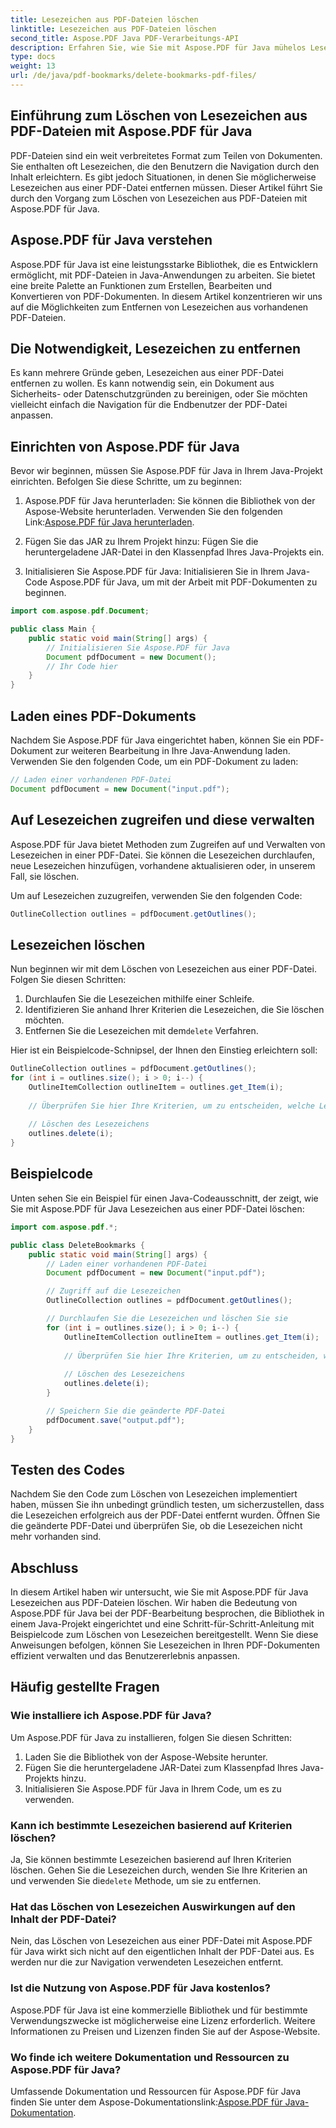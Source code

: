 ```yaml
---
title: Lesezeichen aus PDF-Dateien löschen
linktitle: Lesezeichen aus PDF-Dateien löschen
second_title: Aspose.PDF Java PDF-Verarbeitungs-API
description: Erfahren Sie, wie Sie mit Aspose.PDF für Java mühelos Lesezeichen aus PDF-Dateien löschen. Unsere Schritt-für-Schritt-Anleitung und der Beispielcode machen es einfach.
type: docs
weight: 13
url: /de/java/pdf-bookmarks/delete-bookmarks-pdf-files/
---
```


## Einführung zum Löschen von Lesezeichen aus PDF-Dateien mit Aspose.PDF für Java

PDF-Dateien sind ein weit verbreitetes Format zum Teilen von Dokumenten. Sie enthalten oft Lesezeichen, die den Benutzern die Navigation durch den Inhalt erleichtern. Es gibt jedoch Situationen, in denen Sie möglicherweise Lesezeichen aus einer PDF-Datei entfernen müssen. Dieser Artikel führt Sie durch den Vorgang zum Löschen von Lesezeichen aus PDF-Dateien mit Aspose.PDF für Java.

## Aspose.PDF für Java verstehen

Aspose.PDF für Java ist eine leistungsstarke Bibliothek, die es Entwicklern ermöglicht, mit PDF-Dateien in Java-Anwendungen zu arbeiten. Sie bietet eine breite Palette an Funktionen zum Erstellen, Bearbeiten und Konvertieren von PDF-Dokumenten. In diesem Artikel konzentrieren wir uns auf die Möglichkeiten zum Entfernen von Lesezeichen aus vorhandenen PDF-Dateien.

## Die Notwendigkeit, Lesezeichen zu entfernen

Es kann mehrere Gründe geben, Lesezeichen aus einer PDF-Datei entfernen zu wollen. Es kann notwendig sein, ein Dokument aus Sicherheits- oder Datenschutzgründen zu bereinigen, oder Sie möchten vielleicht einfach die Navigation für die Endbenutzer der PDF-Datei anpassen.

## Einrichten von Aspose.PDF für Java

Bevor wir beginnen, müssen Sie Aspose.PDF für Java in Ihrem Java-Projekt einrichten. Befolgen Sie diese Schritte, um zu beginnen:

1.  Aspose.PDF für Java herunterladen: Sie können die Bibliothek von der Aspose-Website herunterladen. Verwenden Sie den folgenden Link:[Aspose.PDF für Java herunterladen](https://releases.aspose.com/pdf/java/).

2. Fügen Sie das JAR zu Ihrem Projekt hinzu: Fügen Sie die heruntergeladene JAR-Datei in den Klassenpfad Ihres Java-Projekts ein.

3. Initialisieren Sie Aspose.PDF für Java: Initialisieren Sie in Ihrem Java-Code Aspose.PDF für Java, um mit der Arbeit mit PDF-Dokumenten zu beginnen.

```java
import com.aspose.pdf.Document;

public class Main {
    public static void main(String[] args) {
        // Initialisieren Sie Aspose.PDF für Java
        Document pdfDocument = new Document();
        // Ihr Code hier
    }
}
```

## Laden eines PDF-Dokuments

Nachdem Sie Aspose.PDF für Java eingerichtet haben, können Sie ein PDF-Dokument zur weiteren Bearbeitung in Ihre Java-Anwendung laden. Verwenden Sie den folgenden Code, um ein PDF-Dokument zu laden:

```java
// Laden einer vorhandenen PDF-Datei
Document pdfDocument = new Document("input.pdf");
```

## Auf Lesezeichen zugreifen und diese verwalten

Aspose.PDF für Java bietet Methoden zum Zugreifen auf und Verwalten von Lesezeichen in einer PDF-Datei. Sie können die Lesezeichen durchlaufen, neue Lesezeichen hinzufügen, vorhandene aktualisieren oder, in unserem Fall, sie löschen.

Um auf Lesezeichen zuzugreifen, verwenden Sie den folgenden Code:

```java
OutlineCollection outlines = pdfDocument.getOutlines();
```

## Lesezeichen löschen

Nun beginnen wir mit dem Löschen von Lesezeichen aus einer PDF-Datei. Folgen Sie diesen Schritten:

1. Durchlaufen Sie die Lesezeichen mithilfe einer Schleife.
2. Identifizieren Sie anhand Ihrer Kriterien die Lesezeichen, die Sie löschen möchten.
3.  Entfernen Sie die Lesezeichen mit dem`delete` Verfahren.

Hier ist ein Beispielcode-Schnipsel, der Ihnen den Einstieg erleichtern soll:

```java
OutlineCollection outlines = pdfDocument.getOutlines();
for (int i = outlines.size(); i > 0; i--) {
    OutlineItemCollection outlineItem = outlines.get_Item(i);
    
    // Überprüfen Sie hier Ihre Kriterien, um zu entscheiden, welche Lesezeichen gelöscht werden sollen
    
    // Löschen des Lesezeichens
    outlines.delete(i);
}
```

## Beispielcode

Unten sehen Sie ein Beispiel für einen Java-Codeausschnitt, der zeigt, wie Sie mit Aspose.PDF für Java Lesezeichen aus einer PDF-Datei löschen:

```java
import com.aspose.pdf.*;

public class DeleteBookmarks {
    public static void main(String[] args) {
        // Laden einer vorhandenen PDF-Datei
        Document pdfDocument = new Document("input.pdf");

        // Zugriff auf die Lesezeichen
        OutlineCollection outlines = pdfDocument.getOutlines();

        // Durchlaufen Sie die Lesezeichen und löschen Sie sie
        for (int i = outlines.size(); i > 0; i--) {
            OutlineItemCollection outlineItem = outlines.get_Item(i);
            
            // Überprüfen Sie hier Ihre Kriterien, um zu entscheiden, welche Lesezeichen gelöscht werden sollen
            
            // Löschen des Lesezeichens
            outlines.delete(i);
        }

        // Speichern Sie die geänderte PDF-Datei
        pdfDocument.save("output.pdf");
    }
}
```

## Testen des Codes

Nachdem Sie den Code zum Löschen von Lesezeichen implementiert haben, müssen Sie ihn unbedingt gründlich testen, um sicherzustellen, dass die Lesezeichen erfolgreich aus der PDF-Datei entfernt wurden. Öffnen Sie die geänderte PDF-Datei und überprüfen Sie, ob die Lesezeichen nicht mehr vorhanden sind.

## Abschluss

In diesem Artikel haben wir untersucht, wie Sie mit Aspose.PDF für Java Lesezeichen aus PDF-Dateien löschen. Wir haben die Bedeutung von Aspose.PDF für Java bei der PDF-Bearbeitung besprochen, die Bibliothek in einem Java-Projekt eingerichtet und eine Schritt-für-Schritt-Anleitung mit Beispielcode zum Löschen von Lesezeichen bereitgestellt. Wenn Sie diese Anweisungen befolgen, können Sie Lesezeichen in Ihren PDF-Dokumenten effizient verwalten und das Benutzererlebnis anpassen.

## Häufig gestellte Fragen

### Wie installiere ich Aspose.PDF für Java?

Um Aspose.PDF für Java zu installieren, folgen Sie diesen Schritten:
1. Laden Sie die Bibliothek von der Aspose-Website herunter.
2. Fügen Sie die heruntergeladene JAR-Datei zum Klassenpfad Ihres Java-Projekts hinzu.
3. Initialisieren Sie Aspose.PDF für Java in Ihrem Code, um es zu verwenden.

### Kann ich bestimmte Lesezeichen basierend auf Kriterien löschen?

 Ja, Sie können bestimmte Lesezeichen basierend auf Ihren Kriterien löschen. Gehen Sie die Lesezeichen durch, wenden Sie Ihre Kriterien an und verwenden Sie die`delete` Methode, um sie zu entfernen.

### Hat das Löschen von Lesezeichen Auswirkungen auf den Inhalt der PDF-Datei?

Nein, das Löschen von Lesezeichen aus einer PDF-Datei mit Aspose.PDF für Java wirkt sich nicht auf den eigentlichen Inhalt der PDF-Datei aus. Es werden nur die zur Navigation verwendeten Lesezeichen entfernt.

### Ist die Nutzung von Aspose.PDF für Java kostenlos?

Aspose.PDF für Java ist eine kommerzielle Bibliothek und für bestimmte Verwendungszwecke ist möglicherweise eine Lizenz erforderlich. Weitere Informationen zu Preisen und Lizenzen finden Sie auf der Aspose-Website.

### Wo finde ich weitere Dokumentation und Ressourcen zu Aspose.PDF für Java?

 Umfassende Dokumentation und Ressourcen für Aspose.PDF für Java finden Sie unter dem Aspose-Dokumentationslink:[Aspose.PDF für Java-Dokumentation](https://reference.aspose.com/pdf/java/).